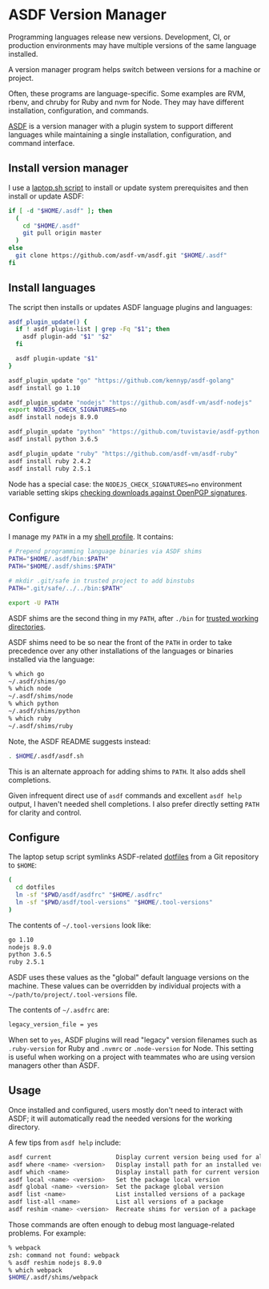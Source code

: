# ASDF Version Manager

Programming languages release new versions.
Development, CI, or production environments may have
multiple versions of the same language installed.

A version manager program helps switch between versions
for a machine or project.

Often, these programs are language-specific.
Some examples are RVM, rbenv, and chruby for Ruby and nvm for Node.
They may have different installation, configuration, and commands.

[ASDF](https://github.com/asdf-vm/asdf) is a version manager
with a plugin system to support different languages while maintaining
a single installation, configuration, and command interface.

## Install version manager

I use a [laptop.sh script](laptop-sh)
to install or update system prerequisites
and then install or update ASDF:

```bash
if [ -d "$HOME/.asdf" ]; then
  (
    cd "$HOME/.asdf"
    git pull origin master
  )
else
  git clone https://github.com/asdf-vm/asdf.git "$HOME/.asdf"
fi
```

## Install languages

The script then installs or updates ASDF language plugins and languages:

```bash
asdf_plugin_update() {
  if ! asdf plugin-list | grep -Fq "$1"; then
    asdf plugin-add "$1" "$2"
  fi

  asdf plugin-update "$1"
}

asdf_plugin_update "go" "https://github.com/kennyp/asdf-golang"
asdf install go 1.10

asdf_plugin_update "nodejs" "https://github.com/asdf-vm/asdf-nodejs"
export NODEJS_CHECK_SIGNATURES=no
asdf install nodejs 8.9.0

asdf_plugin_update "python" "https://github.com/tuvistavie/asdf-python.git"
asdf install python 3.6.5

asdf_plugin_update "ruby" "https://github.com/asdf-vm/asdf-ruby"
asdf install ruby 2.4.2
asdf install ruby 2.5.1
```

Node has a special case:
the `NODEJS_CHECK_SIGNATURES=no` environment variable setting
skips [checking downloads against OpenPGP signatures][nodeuse].

[nodeuse]: https://github.com/asdf-vm/asdf-nodejs#use

## Configure

I manage my `PATH` in a my [shell profile][zshrc].
It contains:

[zshrc]: https://github.com/statusok/statusok/blob/master/dotfiles/shell/zshrc

```zsh
# Prepend programming language binaries via ASDF shims
PATH="$HOME/.asdf/bin:$PATH"
PATH="$HOME/.asdf/shims:$PATH"

# mkdir .git/safe in trusted project to add binstubs
PATH=".git/safe/../../bin:$PATH"

export -U PATH
```

ASDF shims are the second thing in my `PATH`,
after `./bin` for [trusted working directories][trust].

[trust]: https://twitter.com/tpope/status/165631968996900865

ASDF shims need to be so near the front of the `PATH`
in order to take precedence over any other installations
of the languages or binaries installed via the language:

```bash
% which go
~/.asdf/shims/go
% which node
~/.asdf/shims/node
% which python
~/.asdf/shims/python
% which ruby
~/.asdf/shims/ruby
```

Note, the ASDF README suggests instead:

```bash
. $HOME/.asdf/asdf.sh
```

This is an alternate approach for adding shims to `PATH`.
It also adds shell completions.

Given infrequent direct use of `asdf` commands
and excellent `asdf help` output,
I haven't needed shell completions.
I also prefer directly setting `PATH` for clarity and control.

## Configure

The laptop setup script symlinks ASDF-related [dotfiles]
from a Git repository to `$HOME`:

[dotfiles]: https://github.com/statusok/statusok/tree/master/dotfiles

```bash
(
  cd dotfiles
  ln -sf "$PWD/asdf/asdfrc" "$HOME/.asdfrc"
  ln -sf "$PWD/asdf/tool-versions" "$HOME/.tool-versions"
)
```

The contents of `~/.tool-versions` look like:

```bash
go 1.10
nodejs 8.9.0
python 3.6.5
ruby 2.5.1
```

ASDF uses these values as the "global" default language versions
on the machine. These values can be overridden by individual
projects with a `~/path/to/project/.tool-versions` file.

The contents of `~/.asdfrc` are:

```bash
legacy_version_file = yes
```

When set to `yes`, ASDF plugins will read "legacy" version filenames
such as `.ruby-version` for Ruby and `.nvmrc` or `.node-version` for Node.
This setting is useful when working on a project with teammates
who are using version managers other than ASDF.

## Usage

Once installed and configured,
users mostly don't need to interact with ASDF;
it will automatically read the needed versions for the working directory.

A few tips from `asdf help` include:

```bash
asdf current                  Display current version being used for all packages
asdf where <name> <version>   Display install path for an installed version
asdf which <name>             Display install path for current version
asdf local <name> <version>   Set the package local version
asdf global <name> <version>  Set the package global version
asdf list <name>              List installed versions of a package
asdf list-all <name>          List all versions of a package
asdf reshim <name> <version>  Recreate shims for version of a package
```

Those commands are often enough to debug most language-related problems.
For example:

```bash
% webpack
zsh: command not found: webpack
% asdf reshim nodejs 8.9.0
% which webpack
$HOME/.asdf/shims/webpack
```
